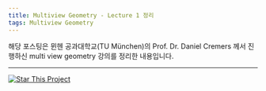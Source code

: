 ```yaml
---
title: Multiview Geometry - Lecture 1 정리
tags: Multiview Geometry
---
```



해당 포스팅은 뮌헨 공과대학교(TU München)의 Prof. Dr. Daniel Cremers 께서 진행하신 multi view geometry 강의를 정리한 내용입니다.


<!--more-->

---

[![Star This Project](https://img.shields.io/github/stars/kitian616/jekyll-TeXt-theme.svg?label=Stars&style=social)](https://github.com/koyeongmin/koyeongmin.github.io)
